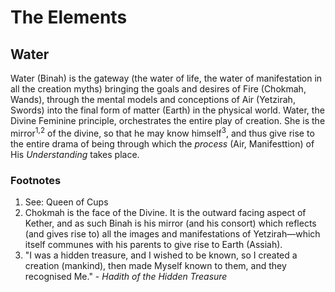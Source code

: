 # The Elements

## Water

Water (Binah) is the gateway (the water of life, the water of manifestation in all the creation myths) bringing the goals and desires of Fire (Chokmah, Wands), through the mental models and conceptions of Air (Yetzirah, Swords) into the final form of matter (Earth) in the physical world. Water, the Divine Feminine principle, orchestrates the entire play of creation. She is the mirror<sup>1,2</sup> of the divine, so that he may know himself<sup>3</sup>, and thus give rise to the entire drama of being through which the *process* (Air, Manifesttion) of His *Understanding* takes place.


### Footnotes

1. See: Queen of Cups
2. Chokmah is the face of the Divine. It is the outward facing aspect of Kether, and as such Binah is his mirror (and his consort) which reflects (and gives rise to) all the images and manifestations of Yetzirah—which itself communes with his parents to give rise to Earth (Assiah).
3. "I was a hidden treasure, and I wished to be known, so I created a creation (mankind), then made Myself known to them, and they recognised Me." - *Hadith of the Hidden Treasure*

